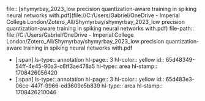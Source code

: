 file:: [shymyrbay_2023_low precision quantization-aware training in spiking neural networks with.pdf](file://C:/Users/Gabriel/OneDrive - Imperial College London/Zotero_All/Shymyrbay/shymyrbay_2023_low precision quantization-aware training in spiking neural networks with.pdf)
file-path:: file://C:/Users/Gabriel/OneDrive - Imperial College London/Zotero_All/Shymyrbay/shymyrbay_2023_low precision quantization-aware training in spiking neural networks with.pdf

- [:span]
  ls-type:: annotation
  hl-page:: 3
  hl-color:: yellow
  id:: 65d48349-54ff-4e45-90a3-c6ff3ae478a5
  hl-type:: area
  hl-stamp:: 1708426056420
- [:span]
  ls-type:: annotation
  hl-page:: 3
  hl-color:: yellow
  id:: 65d483e3-06ce-447f-9966-ed3609e5b839
  hl-type:: area
  hl-stamp:: 1708426210046